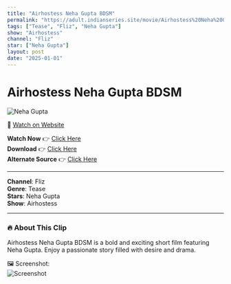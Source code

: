 ```yaml
---
title: "Airhostess Neha Gupta BDSM"
permalink: "https://adult.indianseries.site/movie/Airhostess%20Neha%20Gupta%20BDSM"
tags: ["Tease", "Fliz", "Neha Gupta"]
show: "Airhostess"
channel: "Fliz"
star: ["Neha Gupta"]
layout: post
date: "2025-01-01"
---
```


# Airhostess Neha Gupta BDSM

![Neha Gupta](https://shorts.desisins.com/wp-content/uploads/2024/06/Neha-Gupta-BDSM-tease-DesiSins.com_.jpg)

🔗 [Watch on Website](https://adult.indianseries.site/movie/Airhostess%20Neha%20Gupta%20BDSM)

**Watch Now** 👉 [Click Here](https://adult.indianseries.site/movie/Airhostess%20Neha%20Gupta%20BDSM)  
**Download** 👉 [Click Here](https://adult.indianseries.site/movie/Airhostess%20Neha%20Gupta%20BDSM)  
**Alternate Source** 👉 [Click Here](https://adult.indianseries.site/movie/Airhostess%20Neha%20Gupta%20BDSM)

---

**Channel**: Fliz  
**Genre**: Tease  
**Stars**: Neha Gupta  
**Show**: Airhostess

---

### 🔥 About This Clip

Airhostess Neha Gupta BDSM is a bold and exciting short film featuring Neha Gupta. Enjoy a passionate story filled with desire and drama.
 
🖼️ Screenshot:  
![Screenshot](https://shorts.desisins.com/wp-content/uploads/2024/06/Neha-Gupta-BDSM-tease-DesiSins.com_.jpg)
